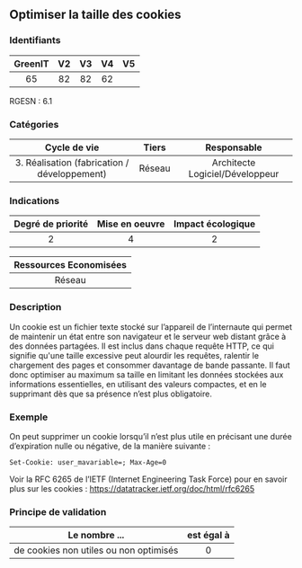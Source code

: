 ## Optimiser la taille des cookies

### Identifiants

| GreenIT |  V2  |  V3  |  V4  |  V5  |
|:-------:|:----:|:----:|:----:|:----:|
|   65   | 82  | 82  |  62  |   |

RGESN : 6.1

### Catégories

| Cycle de vie |  Tiers  |  Responsable  |
|:---------:|:----:|:----:|
| 3. Réalisation (fabrication / développement) | Réseau | Architecte Logiciel/Développeur |

### Indications

| Degré de priorité |      Mise en oeuvre       |  Impact écologique    |
|:-------------------:|:-------------------------:|:---------------------:|
| 2 | 4 | 2 |

|Ressources Economisées                                      |
|:----------------------------------------------------------:|
|  Réseau  |

### Description

Un cookie est un fichier texte stocké sur l’appareil de l’internaute qui permet de maintenir un état entre son navigateur et le serveur web distant grâce à des données partagées. Il est inclus dans chaque requête HTTP, ce qui signifie qu'une taille excessive peut alourdir les requêtes, ralentir le chargement des pages et consommer davantage de bande passante. Il faut donc optimiser au maximum sa taille en limitant les données stockées aux informations essentielles, en utilisant des valeurs compactes, et en le supprimant dès que sa présence n’est plus obligatoire.
### Exemple

On peut supprimer un cookie lorsqu’il n’est plus utile en précisant une durée d’expiration nulle ou négative, de la manière suivante :
```
Set-Cookie: user_mavariable=; Max-Age=0
```
Voir la RFC 6265 de l’IETF (Internet Engineering Task Force) pour en savoir plus sur les cookies :
https://datatracker.ietf.org/doc/html/rfc6265

### Principe de validation

| Le nombre ...     | est égal à   |  
|-------------------|:-------------------------:|
|  de cookies non utiles ou non optimisés |  0 |

